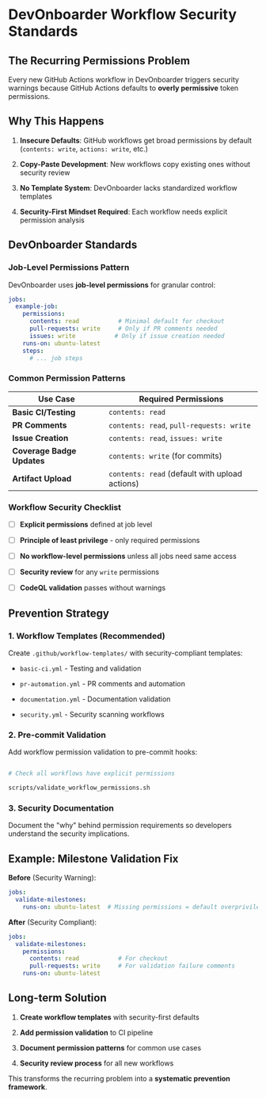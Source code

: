 # DevOnboarder Workflow Security Standards

## The Recurring Permissions Problem

Every new GitHub Actions workflow in DevOnboarder triggers security warnings because GitHub Actions defaults to **overly permissive** token permissions.

## Why This Happens

1. **Insecure Defaults**: GitHub workflows get broad permissions by default (`contents: write`, `actions: write`, etc.)

2. **Copy-Paste Development**: New workflows copy existing ones without security review

3. **No Template System**: DevOnboarder lacks standardized workflow templates

4. **Security-First Mindset Required**: Each workflow needs explicit permission analysis

## DevOnboarder Standards

### Job-Level Permissions Pattern

DevOnboarder uses **job-level permissions** for granular control:

```yaml
jobs:
  example-job:
    permissions:
      contents: read           # Minimal default for checkout
      pull-requests: write     # Only if PR comments needed
      issues: write           # Only if issue creation needed
    runs-on: ubuntu-latest
    steps:
      # ... job steps

```

### Common Permission Patterns

| Use Case | Required Permissions |
|----------|---------------------|
| **Basic CI/Testing** | `contents: read` |
| **PR Comments** | `contents: read`, `pull-requests: write` |
| **Issue Creation** | `contents: read`, `issues: write` |
| **Coverage Badge Updates** | `contents: write` (for commits) |
| **Artifact Upload** | `contents: read` (default with upload actions) |

### Workflow Security Checklist

- [ ] **Explicit permissions** defined at job level

- [ ] **Principle of least privilege** - only required permissions

- [ ] **No workflow-level permissions** unless all jobs need same access

- [ ] **Security review** for any `write` permissions

- [ ] **CodeQL validation** passes without warnings

## Prevention Strategy

### 1. Workflow Templates (Recommended)

Create `.github/workflow-templates/` with security-compliant templates:

- `basic-ci.yml` - Testing and validation

- `pr-automation.yml` - PR comments and automation

- `documentation.yml` - Documentation validation

- `security.yml` - Security scanning workflows

### 2. Pre-commit Validation

Add workflow permission validation to pre-commit hooks:

```bash

# Check all workflows have explicit permissions

scripts/validate_workflow_permissions.sh

```

### 3. Security Documentation

Document the "why" behind permission requirements so developers understand the security implications.

## Example: Milestone Validation Fix

**Before** (Security Warning):

```yaml
jobs:
  validate-milestones:
    runs-on: ubuntu-latest  # Missing permissions = default overprivileged

```

**After** (Security Compliant):

```yaml
jobs:
  validate-milestones:
    permissions:
      contents: read           # For checkout
      pull-requests: write     # For validation failure comments
    runs-on: ubuntu-latest

```

## Long-term Solution

1. **Create workflow templates** with security-first defaults

2. **Add permission validation** to CI pipeline

3. **Document permission patterns** for common use cases

4. **Security review process** for all new workflows

This transforms the recurring problem into a **systematic prevention framework**.
